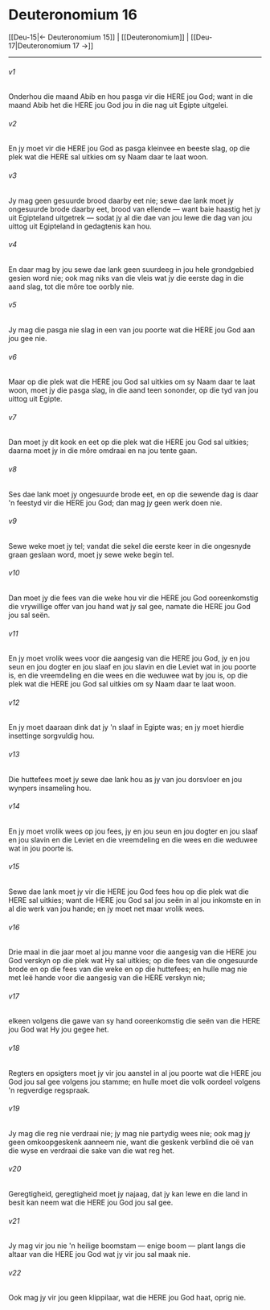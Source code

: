 # Deuteronomium 16

[[Deu-15|← Deuteronomium 15]] | [[Deuteronomium]] | [[Deu-17|Deuteronomium 17 →]]
***

###### v1
Onderhou die maand Abib en hou pasga vir die HERE jou God; want in die maand Abib het die HERE jou God jou in die nag uit Egipte uitgelei. 
###### v2
En jy moet vir die HERE jou God as pasga kleinvee en beeste slag, op die plek wat die HERE sal uitkies om sy Naam daar te laat woon. 
###### v3
Jy mag geen gesuurde brood daarby eet nie; sewe dae lank moet jy ongesuurde brode daarby eet, brood van ellende — want baie haastig het jy uit Egipteland uitgetrek — sodat jy al die dae van jou lewe die dag van jou uittog uit Egipteland in gedagtenis kan hou. 
###### v4
En daar mag by jou sewe dae lank geen suurdeeg in jou hele grondgebied gesien word nie; ook mag niks van die vleis wat jy die eerste dag in die aand slag, tot die môre toe oorbly nie. 
###### v5
Jy mag die pasga nie slag in een van jou poorte wat die HERE jou God aan jou gee nie. 
###### v6
Maar op die plek wat die HERE jou God sal uitkies om sy Naam daar te laat woon, moet jy die pasga slag, in die aand teen sononder, op die tyd van jou uittog uit Egipte. 
###### v7
Dan moet jy dit kook en eet op die plek wat die HERE jou God sal uitkies; daarna moet jy in die môre omdraai en na jou tente gaan. 
###### v8
Ses dae lank moet jy ongesuurde brode eet, en op die sewende dag is daar 'n feestyd vir die HERE jou God; dan mag jy geen werk doen nie. 
###### v9
Sewe weke moet jy tel; vandat die sekel die eerste keer in die ongesnyde graan geslaan word, moet jy sewe weke begin tel. 
###### v10
Dan moet jy die fees van die weke hou vir die HERE jou God ooreenkomstig die vrywillige offer van jou hand wat jy sal gee, namate die HERE jou God jou sal seën. 
###### v11
En jy moet vrolik wees voor die aangesig van die HERE jou God, jy en jou seun en jou dogter en jou slaaf en jou slavin en die Leviet wat in jou poorte is, en die vreemdeling en die wees en die weduwee wat by jou is, op die plek wat die HERE jou God sal uitkies om sy Naam daar te laat woon. 
###### v12
En jy moet daaraan dink dat jy 'n slaaf in Egipte was; en jy moet hierdie insettinge sorgvuldig hou. 
###### v13
Die huttefees moet jy sewe dae lank hou as jy van jou dorsvloer en jou wynpers insameling hou. 
###### v14
En jy moet vrolik wees op jou fees, jy en jou seun en jou dogter en jou slaaf en jou slavin en die Leviet en die vreemdeling en die wees en die weduwee wat in jou poorte is. 
###### v15
Sewe dae lank moet jy vir die HERE jou God fees hou op die plek wat die HERE sal uitkies; want die HERE jou God sal jou seën in al jou inkomste en in al die werk van jou hande; en jy moet net maar vrolik wees. 
###### v16
Drie maal in die jaar moet al jou manne voor die aangesig van die HERE jou God verskyn op die plek wat Hy sal uitkies; op die fees van die ongesuurde brode en op die fees van die weke en op die huttefees; en hulle mag nie met leë hande voor die aangesig van die HERE verskyn nie; 
###### v17
elkeen volgens die gawe van sy hand ooreenkomstig die seën van die HERE jou God wat Hy jou gegee het. 
###### v18
Regters en opsigters moet jy vir jou aanstel in al jou poorte wat die HERE jou God jou sal gee volgens jou stamme; en hulle moet die volk oordeel volgens 'n regverdige regspraak. 
###### v19
Jy mag die reg nie verdraai nie; jy mag nie partydig wees nie; ook mag jy geen omkoopgeskenk aanneem nie, want die geskenk verblind die oë van die wyse en verdraai die sake van die wat reg het. 
###### v20
Geregtigheid, geregtigheid moet jy najaag, dat jy kan lewe en die land in besit kan neem wat die HERE jou God jou sal gee. 
###### v21
Jy mag vir jou nie 'n heilige boomstam — enige boom — plant langs die altaar van die HERE jou God wat jy vir jou sal maak nie. 
###### v22
Ook mag jy vir jou geen klippilaar, wat die HERE jou God haat, oprig nie. 
